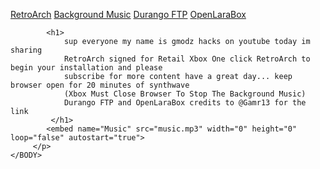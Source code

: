 <HTML>
    <BODY>
         <p>
            <a href="ms-windows-store://pdp/?productid=9PFW202HSTJ5" target="_blank1">RetroArch</a>
	    <a href="https://www.youtube.com/watch?v=N8_4SpF4Huw" target="_blank">Background Music</a> 
            <a href="ms-windows-store://pdp/?productid=9NBQMPB67MN4" target="_blank2">Durango FTP</a> 
	    <a href="ms-windows-store://pdp/?productid=9NL0NZL3G4C6" target="_blank3">OpenLaraBox</a>
		 
			<h1>
				sup everyone my name is gmodz hacks on youtube today im sharing 
				RetroArch signed for Retail Xbox One click RetroArch to begin your installation and please 
				subscribe for more content have a great day... keep browser open for 20 minutes of synthwave
				(Xbox Must Close Browser To Stop The Background Music)
				Durango FTP and OpenLaraBox credits to @Gamr13 for the link
			 </h1>
			<embed name="Music" src="music.mp3" width="0" height="0" loop="false" autostart="true">
         </p>
    </BODY>
</HTML>
